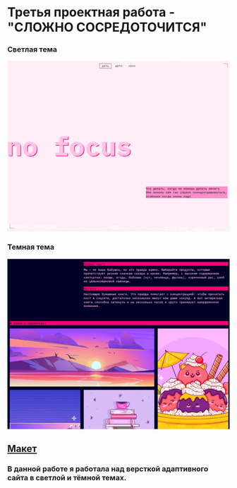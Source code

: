 <h1>Третья проектная работа - "СЛОЖНО СОСРЕДОТОЧИТСЯ"</h1>
<h3>Светлая тема</h3>
<img src="https://github.com/zuevamariya/slozhno-sosredotochitsya/blob/main/screen1.png">
<h3>Темная тема</h3>
<img src="https://github.com/zuevamariya/slozhno-sosredotochitsya/blob/main/screen2.png">

## [Макет](<https://www.figma.com/file/lCqDbWjgllgJtb2hmCqfyX/%236-Сложно-сосредоточиться?type=design&node-id=0-1&mode=design&t=8KqQ0eZIUHrJsh0B-0>)

### В данной работе я работала над версткой адаптивного сайта в светлой и тёмной темах.


